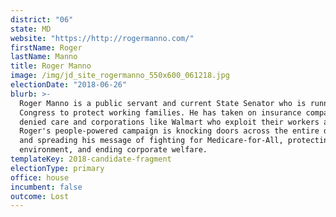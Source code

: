 ```yaml
---
district: "06"
state: MD
website: "https://http://rogermanno.com/"
firstName: Roger
lastName: Manno
title: Roger Manno
image: /img/jd_site_rogermanno_550x600_061218.jpg
electionDate: "2018-06-26"
blurb: >-
  Roger Manno is a public servant and current State Senator who is running for
  Congress to protect working families. He has taken on insurance companies who
  denied care and corporations like Walmart who exploit their workers and won.
  Roger's people-powered campaign is knocking doors across the entire district
  and spreading his message of fighting for Medicare-for-All, protecting the
  environment, and ending corporate welfare.
templateKey: 2018-candidate-fragment
electionType: primary
office: house
incumbent: false
outcome: Lost
---
```

